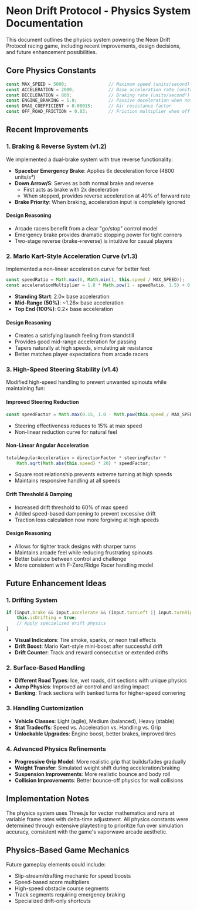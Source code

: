 # Neon Drift Protocol - Physics System Documentation

This document outlines the physics system powering the Neon Drift Protocol racing game, including recent improvements, design decisions, and future enhancement possibilities.

## Core Physics Constants

```javascript
const MAX_SPEED = 5000;                // Maximum speed (units/second)
const ACCELERATION = 2000;             // Base acceleration rate (units/second²)
const DECELERATION = 800;              // Braking rate (units/second²)
const ENGINE_BRAKING = 1.0;            // Passive deceleration when not accelerating
const DRAG_COEFFICIENT = 0.00015;      // Air resistance factor
const OFF_ROAD_FRICTION = 0.03;        // Friction multiplier when off road
```

## Recent Improvements

### 1. Braking & Reverse System (v1.2)

We implemented a dual-brake system with true reverse functionality:

- **Spacebar Emergency Brake**: Applies 6x deceleration force (4800 units/s²)
- **Down Arrow/S**: Serves as both normal brake and reverse
  - First acts as brake with 2x deceleration
  - When stopped, provides reverse acceleration at 40% of forward rate
- **Brake Priority**: When braking, acceleration input is completely ignored

#### Design Reasoning
- Arcade racers benefit from a clear "go/stop" control model
- Emergency brake provides dramatic stopping power for tight corners
- Two-stage reverse (brake→reverse) is intuitive for casual players

### 2. Mario Kart-Style Acceleration Curve (v1.3)

Implemented a non-linear acceleration curve for better feel:

```javascript
const speedRatio = Math.max(0, Math.min(1, this.speed / MAX_SPEED));
const accelerationMultiplier = 1.8 * Math.pow(1 - speedRatio, 1.5) + 0.2;
```

- **Standing Start**: 2.0× base acceleration
- **Mid-Range (50%)**: ~1.26× base acceleration
- **Top End (100%)**: 0.2× base acceleration

#### Design Reasoning
- Creates a satisfying launch feeling from standstill
- Provides good mid-range acceleration for passing
- Tapers naturally at high speeds, simulating air resistance
- Better matches player expectations from arcade racers

### 3. High-Speed Steering Stability (v1.4)

Modified high-speed handling to prevent unwanted spinouts while maintaining fun:

#### Improved Steering Reduction
```javascript
const speedFactor = Math.max(0.15, 1.0 - Math.pow(this.speed / MAX_SPEED, 0.7) * 0.85);
```
- Steering effectiveness reduces to 15% at max speed
- Non-linear reduction curve for natural feel

#### Non-Linear Angular Acceleration
```javascript
totalAngularAcceleration = directionFactor * steeringFactor * 
    Math.sqrt(Math.abs(this.speed) * 20) * speedFactor;
```
- Square root relationship prevents extreme turning at high speeds
- Maintains responsive handling at all speeds

#### Drift Threshold & Damping
- Increased drift threshold to 60% of max speed
- Added speed-based dampening to prevent excessive drift
- Traction loss calculation now more forgiving at high speeds

#### Design Reasoning
- Allows for tighter track designs with sharper turns
- Maintains arcade feel while reducing frustrating spinouts
- Better balance between control and challenge
- More consistent with F-Zero/Ridge Racer handling model

## Future Enhancement Ideas

### 1. Drifting System

```javascript
if (input.brake && input.accelerate && (input.turnLeft || input.turnRight)) {
    this.isDrifting = true;
    // Apply specialized drift physics
}
```

- **Visual Indicators**: Tire smoke, sparks, or neon trail effects
- **Drift Boost**: Mario Kart-style mini-boost after successful drift
- **Drift Counter**: Track and reward consecutive or extended drifts

### 2. Surface-Based Handling

- **Different Road Types**: Ice, wet roads, dirt sections with unique physics
- **Jump Physics**: Improved air control and landing impact
- **Banking**: Track sections with banked turns for higher-speed cornering

### 3. Handling Customization

- **Vehicle Classes**: Light (agile), Medium (balanced), Heavy (stable)
- **Stat Tradeoffs**: Speed vs. Acceleration vs. Handling vs. Grip
- **Unlockable Upgrades**: Engine boost, better brakes, improved tires

### 4. Advanced Physics Refinements

- **Progressive Grip Model**: More realistic grip that builds/fades gradually
- **Weight Transfer**: Simulated weight shift during acceleration/braking
- **Suspension Improvements**: More realistic bounce and body roll
- **Collision Improvements**: Better bounce-off physics for wall collisions

## Implementation Notes

The physics system uses Three.js for vector mathematics and runs at variable frame rates with delta-time adjustment. All physics constants were determined through extensive playtesting to prioritize fun over simulation accuracy, consistent with the game's vaporwave arcade aesthetic.

## Physics-Based Game Mechanics

Future gameplay elements could include:
- Slip-stream/drafting mechanic for speed boosts
- Speed-based score multipliers
- High-speed obstacle course segments
- Track segments requiring emergency braking
- Specialized drift-only shortcuts

